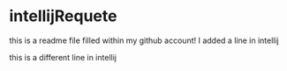 # intellijRequete
this is a readme file filled within my github account!
I added a line in intellij


this is a different line in intellij